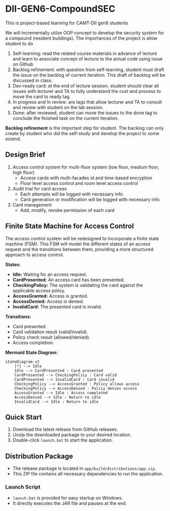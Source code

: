 # DII-GEN6-CompoundSEC

This is project-based learning for CAMT-DII gen6 students

We will incrementally utilze OOP concept to develop the security system for a compound (resident buildings).
The importances of the project is allow student to do

1. Self-learning: read the related course materials in advance of lecture and learn to associate concept of lecture to the actual code using issue on Github
2. Backlog refinement: with question from self-learning, student must draft the issue on the backlog of current iteration. This draft of backlog will be discussed in class.
3. Dev-ready card: at the end of lecture session, student should clear all issues with lecturer and TA to fully understand the cost and process to move the card to ready tag.
4. In progress and In review: are tags that allow lecturer and TA to consult and review with student on the lab session.
5. Done: after reviewed, student can move the issues to the done tag to conclude the finished task on the current iteration.

**Backlog refinement** is the important step for student. The backlog can only create by student who did the self-study and develop the project to some extend.

## Design Brief

1. Access control system for multi-floor system (low floor, medium floor, high floor)
    - Access cards with multi-facades id and time-based encryption
    - Floor level access control and room level access control
2. Audit trial for card access
    - Each attempts will be logged with necessary info
    - Card generation or modification will be logged with necessary info
3. Card management
    - Add, modify, revoke permission of each card

## Finite State Machine for Access Control

The access control system will be redesigned to incorporate a finite state machine (FSM). This FSM will model the different states of an access request and the transitions between them, providing a more structured approach to access control.

**States:**

- **Idle:** Waiting for an access request.
- **CardPresented:** An access card has been presented.
- **CheckingPolicy:** The system is validating the card against the applicable access policy.
- **AccessGranted:** Access is granted.
- **AccessDenied:** Access is denied.
- **InvalidCard:** The presented card is invalid.

**Transitions:**

- Card presented.
- Card validation result (valid/invalid).
- Policy check result (allowed/denied).
- Access completion.

**Mermaid State Diagram:**

```mermaid
stateDiagram-v2
    [*] --> Idle
    Idle --> CardPresented : Card presented
    CardPresented --> CheckingPolicy : Card valid
    CardPresented --> InvalidCard : Card invalid
    CheckingPolicy --> AccessGranted : Policy allows access
    CheckingPolicy --> AccessDenied : Policy denies access
    AccessGranted --> Idle : Access completed
    AccessDenied --> Idle : Return to idle
    InvalidCard --> Idle : Return to idle
```

## Quick Start

1. Download the latest release from GitHub releases.
2. Unzip the downloaded package to your desired location.
3. Double-click `launch.bat` to start the application.

## Distribution Package

- The release package is located in `app/build/distributions/app.zip`.
- This ZIP file contains all necessary dependencies to run the application.

### Launch Script

- `launch.bat` is provided for easy startup on Windows.
- It directly executes the JAR file and pauses at the end.
